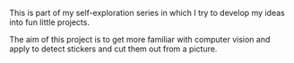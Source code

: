 This is part of my self-exploration series in which I try to develop my ideas into fun little projects.

The aim of this project is to get more familiar with computer vision and apply to detect stickers and cut them out from a picture. 
